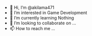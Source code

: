 - 👋 Hi, I’m @akilama471
- 👀 I’m interested in Game Development
- 🌱 I’m currently learning Nothing
- 💞️ I’m looking to collaborate on ...
- 📫 How to reach me ...

<!---
akilama471/akilama471 is a ✨ special ✨ repository because its `README.md` (this file) appears on your GitHub profile.
You can click the Preview link to take a look at your changes.
--->
